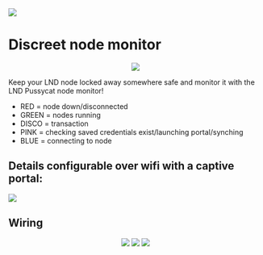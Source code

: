 <img src="https://i.imgur.com/JVv86hR.png">

# Discreet node monitor 
<p align="center">
<img src="https://i.imgur.com/Z8Trjkw.gif">
</p>

Keep your LND node locked away somewhere safe and monitor it with the LND Pussycat node monitor!

* RED = node down/disconnected
* GREEN = nodes running
* DISCO = transaction
* PINK = checking saved credentials exist/launching portal/synching
* BLUE = connecting to node 


## Details configurable over wifi with a captive portal:

<img src="https://i.imgur.com/CIvCVxS.png">

## Wiring
<p align="center">
  <img src="https://i.imgur.com/dAqch8L.jpg">
  <img src="https://i.imgur.com/aIA5mWv.jpg">
  <img src="https://i.imgur.com/xh9Sv1C.jpg">
</p>
